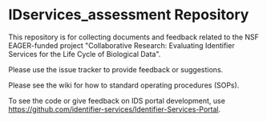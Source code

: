 # IDservices_assessment Repository
This repository is for collecting documents and feedback related to the NSF EAGER-funded project "Collaborative Research: Evaluating Identifier Services for the Life Cycle of Biological Data".

Please use the issue tracker to provide feedback or suggestions.

Please see the wiki for how to standard operating procedures (SOPs).

To see the code or give feedback on IDS portal development, use https://github.com/identifier-services/Identifier-Services-Portal.

